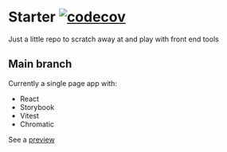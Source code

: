 # Starter [![codecov](https://codecov.io/gh/hsnali/starter/branch/main/graph/badge.svg?token=8J45E6LVLD)](https://codecov.io/gh/hsnali/starter)

Just a little repo to scratch away at and play with front end tools

## Main branch
Currently a single page app with:

 - React
 - Storybook
 - Vitest
 - Chromatic

See a [preview](https://starter23.netlify.app/)